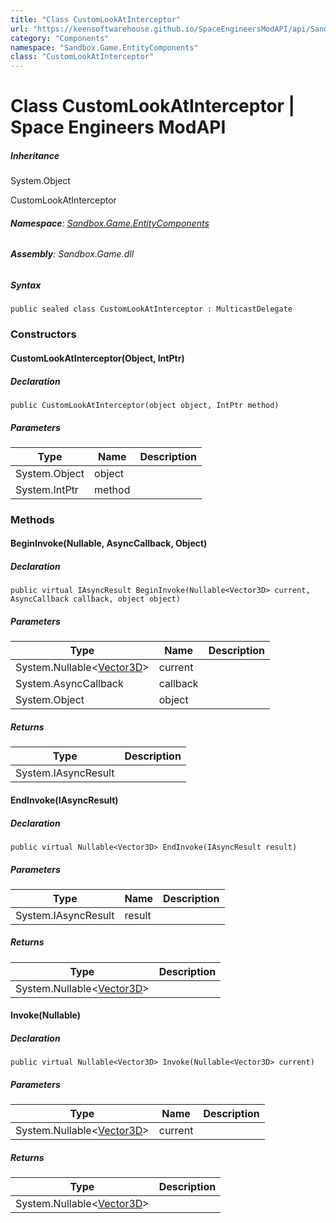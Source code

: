 ```yaml
---
title: "Class CustomLookAtInterceptor"
url: "https://keensoftwarehouse.github.io/SpaceEngineersModAPI/api/Sandbox.Game.EntityComponents.CustomLookAtInterceptor.html"
category: "Components"
namespace: "Sandbox.Game.EntityComponents"
class: "CustomLookAtInterceptor"
---
```


# Class CustomLookAtInterceptor | Space Engineers ModAPI

##### Inheritance

System.Object

CustomLookAtInterceptor

###### **Namespace**: [Sandbox.Game.EntityComponents](https://keensoftwarehouse.github.io/SpaceEngineersModAPI/api/Sandbox.Game.EntityComponents.html)

###### **Assembly**: Sandbox.Game.dll

##### Syntax

```
public sealed class CustomLookAtInterceptor : MulticastDelegate
```

### Constructors

#### CustomLookAtInterceptor(Object, IntPtr)

##### Declaration

```
public CustomLookAtInterceptor(object object, IntPtr method)
```

##### Parameters

| Type | Name | Description |
| --- | --- | --- |
| System.Object | object |     |
| System.IntPtr | method |     |

### Methods

#### BeginInvoke(Nullable<Vector3D>, AsyncCallback, Object)

##### Declaration

```
public virtual IAsyncResult BeginInvoke(Nullable<Vector3D> current, AsyncCallback callback, object object)
```

##### Parameters

| Type | Name | Description |
| --- | --- | --- |
| System.Nullable<[Vector3D](https://keensoftwarehouse.github.io/SpaceEngineersModAPI/api/VRageMath.Vector3D.html)\> | current |     |
| System.AsyncCallback | callback |     |
| System.Object | object |     |

##### Returns

| Type | Description |
| --- | --- |
| System.IAsyncResult |     |

#### EndInvoke(IAsyncResult)

##### Declaration

```
public virtual Nullable<Vector3D> EndInvoke(IAsyncResult result)
```

##### Parameters

| Type | Name | Description |
| --- | --- | --- |
| System.IAsyncResult | result |     |

##### Returns

| Type | Description |
| --- | --- |
| System.Nullable<[Vector3D](https://keensoftwarehouse.github.io/SpaceEngineersModAPI/api/VRageMath.Vector3D.html)\> |     |

#### Invoke(Nullable<Vector3D>)

##### Declaration

```
public virtual Nullable<Vector3D> Invoke(Nullable<Vector3D> current)
```

##### Parameters

| Type | Name | Description |
| --- | --- | --- |
| System.Nullable<[Vector3D](https://keensoftwarehouse.github.io/SpaceEngineersModAPI/api/VRageMath.Vector3D.html)\> | current |     |

##### Returns

| Type | Description |
| --- | --- |
| System.Nullable<[Vector3D](https://keensoftwarehouse.github.io/SpaceEngineersModAPI/api/VRageMath.Vector3D.html)\> |     |